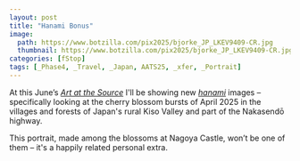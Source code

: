 ```yaml
---
layout: post
title: "Hanami Bonus"
image:
  path: https://www.botzilla.com/pix2025/bjorke_JP_LKEV9409-CR.jpg
  thumbnail: https://www.botzilla.com/pix2025/bjorke_JP_LKEV9409-CR.jpg
categories: [fStop]
tags: [_Phase4, _Travel, _Japan, AATS25, _xfer, _Portrait]
---
```


At this June’s <i><a href="https://artatthesource.org">Art at the Source</a></i> I'll be showing new <i><a href="https://en.wikipedia.org/wiki/Hanami" target="_blank">hanami</a></i> images – specifically looking at the cherry blossom bursts of April 2025 in the villages and forests of Japan's rural Kiso Valley and part of the Nakasendō highway.

This portrait, made among the blossoms at Nagoya Castle, won’t be one of them – it's a happily related personal extra.

